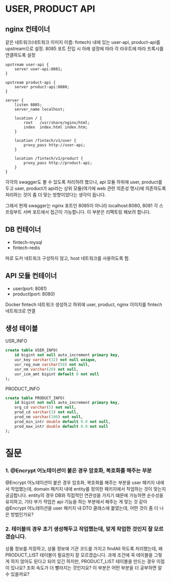 # USER, PRODUCT API

## nginx 컨테이너
같은 네트워크(네트워크 이미지 이름: fintech) 내에 있는 user-api, product-api를 upstream으로 설정.
8085 포트 진입 시 아래 설정에 따라 각 라우트에 따라 프록시를 연결하도록 설정

```text
upstream user-api {
    server user-api:8081;
}

upstream product-api {
    server product-api:8080;
}

server {
    listen 8085;
    server_name localhost;

    location / {
        root   /usr/share/nginx/html;
        index  index.html index.htm;
    }

    location /fintech/v1/user {
        proxy_pass http://user-api;
    }

    location /fintech/v1/product {
        proxy_pass http://product-api;
    }
}
```

각각의 swagger도 볼 수 있도록 처리하려 했으나,
api 모듈 하위에 user, product를 두고 user, product가 api라는 상위 모듈(여기에 web 관련 의존성 명시)에 의존하도록 처리하는 것이 좀 더 맞는 방향이었다는 생각이 듭니다.

그래서 현재 swagger는 nginx 포트인 8085이 아니라  localhost:8080, 8081 각 스프링부트 서버 포트에서 접근이 가능합니다.
이 부분은 리팩토링 해보려 합니다.


## DB 컨테이너
- fintech-mysql
- fintech-redis

따로 도커 네트워크 구성하지 않고, host 네트워크를 사용하도록 함.

## API 모듈 컨테이너
- user(port: 8081)
- product(port: 8080)

Docker fintech 네트워크 생성하고
하위에 user, product, nginx 이미지를 fintech 네트워크로 연결

## 생성 테이블

USR_INFO
```sql
create table USER_INFO(
    id bigint not null auto_increment primary key,
    usr_key varchar(32) not null unique,
    usr_reg_num varchar(50) not null,
    usr_nm varchar(20) not null,
    usr_icm_amt bigint default 0 not null
);
```

PRODUCT_INFO
```sql
create table PRODUCT_INFO(
    id bigint not null auto_increment primary key,
    org_cd varchar(5) not null,
    prod_cd varchar(3) not null,
    prod_nm varchar(100) not null,
    prod_min_intr double default 0.0 not null,
    prod_max_intr double default 0.0 not null
);
```

# 질문
### 1. @Encrypt 어노테이션이 붙은 경우 암호화, 복호화를 해주는 부분
@Encrypt 어노테이션이 붙은 경우 암호화, 복호화를 해주는 부분을 user 패키지 내에서 작업했는데, domain 패키지 내에 entity를 정의한 패키지에서 작업하는 것이 맞는지 궁금합니다.
entity의 경우 DB와 직접적인 연관성을 가지기 떄문에 가능하면 순수성을 유지하고,
기타 부가 작업은 api 기능을 하는 부분에서 해주는 게 맞는 것 같아 @Encrypt 어노테이션을 user 패키지 내 DTO 클래스에 붙였는데,
어떤 것이 좀 더 나은 방법인가요?

### 2. 테이블의 경우 초기 생성해두고 작업했는데, 맞게 작업한 것인지 잘 모르겠습니다.
상품 정보를 저장하고, 상품 정보에 기관 코드를 가지고 findAll 하도록 처리했는데, 왜 PRODUCT_LIST 테이블이 필요한지 잘 모르겠습니다.
과제 조건에 꼭 테이블을 그렇게 하지 않아도 된다고 되어 있긴 하지만, PRODUCT_LIST 테이블을 만드는 경우 이점이 있나요? 조회 속도가 더 빨라지는 것인지요? 이 부분은 어떤 부분을 더 공부하면 알 수 있을까요?

